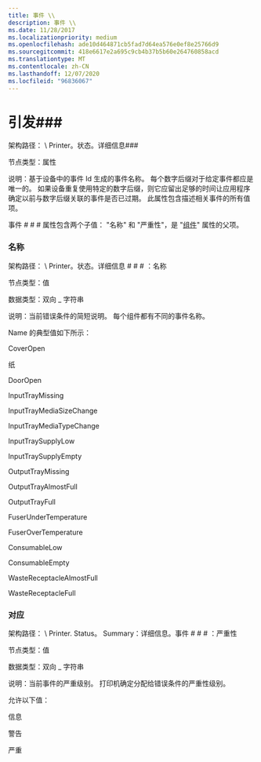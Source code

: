 ```yaml
---
title: 事件 \\
description: 事件 \\
ms.date: 11/28/2017
ms.localizationpriority: medium
ms.openlocfilehash: ade10d464871cb5fad7d64ea576e0ef8e25766d9
ms.sourcegitcommit: 418e6617e2a695c9cb4b37b5b60e264760858acd
ms.translationtype: MT
ms.contentlocale: zh-CN
ms.lasthandoff: 12/07/2020
ms.locfileid: "96836067"
---
```

# <a name="event"></a>引发\#\#\#


架构路径： \\ Printer。状态。详细信息\#\#\#

节点类型：属性

说明：基于设备中的事件 Id 生成的事件名称。 每个数字后缀对于给定事件都应是唯一的。 如果设备重复使用特定的数字后缀，则它应留出足够的时间让应用程序确定以前与数字后缀关联的事件是否已过期。 此属性包含描述相关事件的所有值项。

事件 \# \# \# 属性包含两个子值： "名称" 和 "严重性"，是 "[组件](component2.md)" 属性的父项。

### <a name="span-idnamespanspan-idnamespan-name"></a><span id="name"></span><span id="NAME"></span> 名称

架构路径： \\ Printer。状态。详细信息 \# \# \# ：名称

节点类型：值

数据类型：双向 \_ 字符串

说明：当前错误条件的简短说明。 每个组件都有不同的事件名称。

Name 的典型值如下所示：

CoverOpen

纸

DoorOpen

InputTrayMissing

InputTrayMediaSizeChange

InputTrayMediaTypeChange

InputTraySupplyLow

InputTraySupplyEmpty

OutputTrayMissing

OutputTrayAlmostFull

OutputTrayFull

FuserUnderTemperature

FuserOverTemperature

ConsumableLow

ConsumableEmpty

WasteReceptacleAlmostFull

WasteReceptacleFull

### <a name="span-idseverityspanspan-idseverityspan-severity"></a><span id="severity"></span><span id="SEVERITY"></span> 对应

架构路径： \\ Printer. Status。 Summary：详细信息。事件 \# \# \# ：严重性

节点类型：值

数据类型：双向 \_ 字符串

说明：当前事件的严重级别。 打印机确定分配给错误条件的严重性级别。

允许以下值：

信息

警告

严重

 

 




